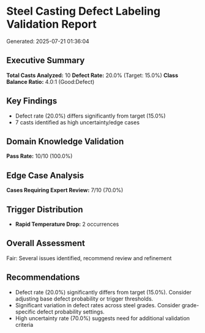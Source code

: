 # Steel Casting Defect Labeling Validation Report
Generated: 2025-07-21 01:36:04

## Executive Summary

**Total Casts Analyzed:** 10
**Defect Rate:** 20.0% (Target: 15.0%)
**Class Balance Ratio:** 4.0:1 (Good:Defect)

## Key Findings

- Defect rate (20.0%) differs significantly from target (15.0%)
- 7 casts identified as high uncertainty/edge cases

## Domain Knowledge Validation
**Pass Rate:** 10/10 (100.0%)

## Edge Case Analysis
**Cases Requiring Expert Review:** 7/10 (70.0%)

## Trigger Distribution

- **Rapid Temperature Drop:** 2 occurrences

## Overall Assessment
Fair: Several issues identified, recommend review and refinement

## Recommendations

- Defect rate (20.0%) significantly differs from target (15.0%). Consider adjusting base defect probability or trigger thresholds.
- Significant variation in defect rates across steel grades. Consider grade-specific defect probability settings.
- High uncertainty rate (70.0%) suggests need for additional validation criteria
